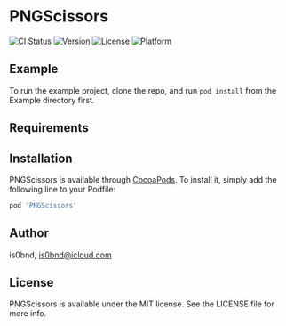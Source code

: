 # PNGScissors

[![CI Status](https://img.shields.io/travis/is0bnd/PNGScissors.svg?style=flat)](https://travis-ci.org/is0bnd/PNGScissors)
[![Version](https://img.shields.io/cocoapods/v/PNGScissors.svg?style=flat)](https://cocoapods.org/pods/PNGScissors)
[![License](https://img.shields.io/cocoapods/l/PNGScissors.svg?style=flat)](https://cocoapods.org/pods/PNGScissors)
[![Platform](https://img.shields.io/cocoapods/p/PNGScissors.svg?style=flat)](https://cocoapods.org/pods/PNGScissors)

## Example

To run the example project, clone the repo, and run `pod install` from the Example directory first.

## Requirements

## Installation

PNGScissors is available through [CocoaPods](https://cocoapods.org). To install
it, simply add the following line to your Podfile:

```ruby
pod 'PNGScissors'
```

## Author

is0bnd, is0bnd@icloud.com

## License

PNGScissors is available under the MIT license. See the LICENSE file for more info.
